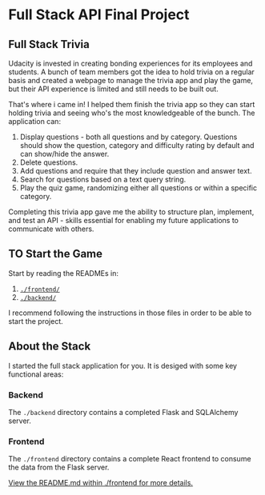 # Full Stack API Final Project

## Full Stack Trivia

Udacity is invested in creating bonding experiences for its employees and students. A bunch of team members got the idea to hold trivia on a regular basis and created a  webpage to manage the trivia app and play the game, but their API experience is limited and still needs to be built out. 

That's where i came in! I helped them finish the trivia app so they can start holding trivia and seeing who's the most knowledgeable of the bunch. The application can:

1) Display questions - both all questions and by category. Questions should show the question, category and difficulty rating by default and can show/hide the answer. 
2) Delete questions.
3) Add questions and require that they include question and answer text.
4) Search for questions based on a text query string.
5) Play the quiz game, randomizing either all questions or within a specific category. 

Completing this trivia app gave me the ability to structure plan, implement, and test an API - skills essential for enabling my future applications to communicate with others. 

## TO Start the Game

Start by reading the READMEs in:

1. [`./frontend/`](./frontend/README.md)
2. [`./backend/`](./backend/README.md)

I recommend following the instructions in those files in order to be able to start the project.


## About the Stack

I started the full stack application for you. It is desiged with some key functional areas:

### Backend

The `./backend` directory contains a completed Flask and SQLAlchemy server.

### Frontend

The `./frontend` directory contains a complete React frontend to consume the data from the Flask server.

[View the README.md within ./frontend for more details.](./frontend/README.md)
